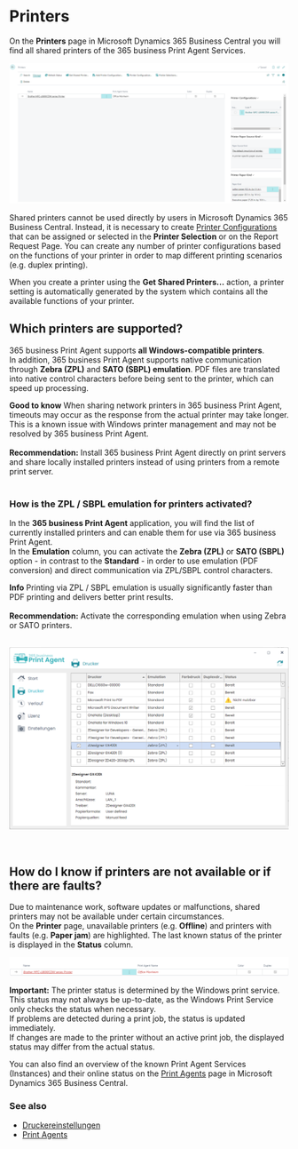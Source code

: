 # Printers

On the **Printers** page in Microsoft Dynamics 365 Business Central you will find all shared printers of the 365 business Print Agent Services.

![Printers](/assets/images/365-business-print-agent/87afe451377b606dffb0d548cac691fcc4c6bdbf02744a21204a1ee825389a30.png)  

Shared printers cannot be used directly by users in Microsoft Dynamics 365 Business Central. Instead, it is necessary to create [Printer Configurations](printer-configuration.md) that can be assigned or selected in the **Printer Selection** or on the Report Request Page.
You can create any number of printer configurations based on the functions of your printer in order to map different printing scenarios (e.g. duplex printing).

When you create a printer using the **Get Shared Printers...** action, a printer setting is automatically generated by the system which contains all the available functions of your printer.

## Which printers are supported?

365 business Print Agent supports **all Windows-compatible printers**.<br>
In addition, 365 business Print Agent supports native communication through **Zebra (ZPL)** and **SATO (SBPL) emulation**. PDF files are translated into native control characters before being sent to the printer, which can speed up processing.

<div class="alert alert-notice">
	<i class="fa-light fa-hand-point-up fa-lg"></i>
    <strong>Good to know</strong>
	When sharing network printers in 365 business Print Agent, timeouts may occur as the response from the actual printer may take longer.<br>
	This is a known issue with Windows printer management and may not be resolved by 365 business Print Agent.<br><br>
	<strong>Recommendation:</strong> Install 365 business Print Agent directly on print servers and share locally installed printers instead of using printers from a remote print server.
</div>

<br>

### How is the ZPL / SBPL emulation for printers activated?

In the **365 business Print Agent** application, you will find the list of currently installed printers and can enable them for use via 365 business Print Agent.  
In the **Emulation** column, you can activate the **Zebra (ZPL)** or **SATO (SBPL)** option - in contrast to the **Standard** - in order to use emulation (PDF conversion) and direct communication via ZPL/SBPL control characters.

<div class="alert alert-info">
	<i class="fa-duotone fa-thin fa-lightbulb fa-lg"></i>
    <strong>Info</strong>
	Printing via ZPL / SBPL emulation is usually significantly faster than PDF printing and delivers better print results. <br><br>
	<strong>Recommendation:</strong> Activate the corresponding emulation when using Zebra or SATO printers.
</div>
<br>

![Print Agent Emulation mode selection](/assets/images/365-business-print-agent/f3a6d3399196eee57e21ab24063897c7fb91e03c05e08c8cd7dbc8538804ef53.png)  

<br>

## How do I know if printers are not available or if there are faults?

Due to maintenance work, software updates or malfunctions, shared printers may not be available under certain circumstances.  
On the **Printer** page, unavailable printers (e.g. __Offline__) and printers with faults (e.g. __Paper jam__) are highlighted. The last known status of the printer is displayed in the **Status** column.

![Offline Printer](/assets/images/365-business-print-agent/d0b9f0f4f2d7ac5404b0414ce7a9c9827fc102a43e91af13d1636e411b4dbd7d.png)  

<div class="alert alert-warn">
	<i class="fa-light fa-triangle-exclamation fa-lg"></i> <strong>Important:</strong>
	The printer status is determined by the Windows print service. This status may not always be up-to-date, as the Windows Print Service only checks the status when necessary.<br>
	If problems are detected during a print job, the status is updated immediately.<br>
	If changes are made to the printer without an active print job, the displayed status may differ from the actual status.
</div>

You can also find an overview of the known Print Agent Services (Instances) and their online status on the [Print Agents](print-agent-clients.md) page in Microsoft Dynamics 365 Business Central.


### See also 

 - [Druckereinstellungen](printer-configuration.md)
 - [Print Agents](print-agent-clients.md)
